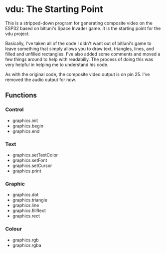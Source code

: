 # vdu: The Starting Point

This is a stripped-down program for generating composite video on the ESP32 based on bitluni's Space Invader game. It is the starting point for the vdu project.

Basically, I've taken all of the code I didn't want out of bitluni's game to leave something that simply allows you to draw text, triangles, lines, and filled and unfilled rectangles. I've also added some comments and moved a few things around to help with readabiliy. The process of doing this was very helpful in helping me to understand his code.

As with the original code, the composite video output is on pin 25. I've removed the audio output for now.

## Functions

### Control
- graphics.init
- graphics.begin
- graphics.end

### Text
- graphics.setTextColor
- graphics.setFont
- graphics.setCursor
- graphics.print

### Graphic
- graphics.dot
- graphics.triangle
- graphics.line
- graphics.fillRect
- graphics.rect

### Colour
- graphics.rgb
- graphics.rgba
